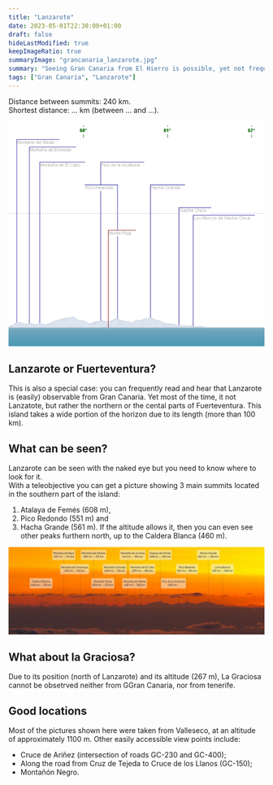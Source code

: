 ```yaml
---
title: "Lanzarote"
date: 2023-05-01T22:30:00+01:00
draft: false
hideLastModified: true
keepImageRatio: true
summaryImage: "grancanaria_lanzarote.jpg"
summary: "Seeing Gran Canaria from El Hierro is possible, yet not frequent."
tags: ["Gran Canaria", "Lanzarote"]
---
```



Distance between summits: 240 km.    
Shortest distance: ... km (between ... and ...).

![okok](lanzarote_pano.png)

## Lanzarote or Fuerteventura?

This is also a special case: you can frequently read and hear that Lanzarote is (easily) observable from Gran Canaria.
Yet most of the time, it not Lanzatote, but rather the northern or the cental parts of Fuerteventura.
This island takes a wide portion of the horizon due to its length (more than 100 km).


## What can be seen?

Lanzarote can be seen with the naked eye but you need to know where to look for it.     
With a teleobjective you can get a picture showing 3 main summits located in the southern part of the island:
1. Atalaya de Femés (608 m),
2. Pico Redondo (551 m) and
3. Hacha Grande (561 m).
If the altitude allows it, then you can even see other peaks furthern north, up to the Caldera Blanca (460 m).


![okok](grancanaria_lanzarote2.jpg)


## What about la Graciosa?


Due to its position (north of Lanzarote) and its altitude (267 m), La Graciosa cannot be obsetrved neither from GGran Canaria, nor from tenerife.


## Good locations

Most of the pictures shown here were taken from Valleseco, at an altitude of approximately 1100 m.
Other easily accessible view points include:
- Cruce de Ariñez (intersection of roads GC-230 and GC-400);
- Along the road from Cruz de Tejeda to Cruce de los Llanos (GC-150); 
- Montañón Negro.



